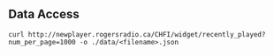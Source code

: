 
## Data Access
```
curl http://newplayer.rogersradio.ca/CHFI/widget/recently_played?num_per_page=1000 -o ./data/<filename>.json
```
